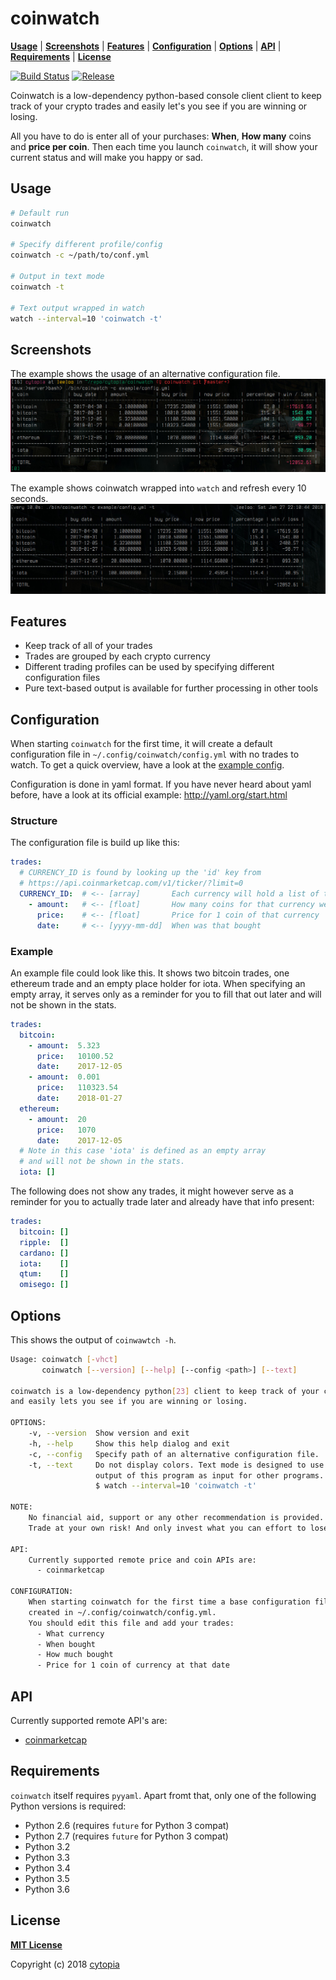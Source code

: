 # coinwatch

**[Usage](#usage)** |
**[Screenshots](#screenshots)** |
**[Features](#features)** |
**[Configuration](#configuration)** |
**[Options](#options)** |
**[API](#api)** |
**[Requirements](#requirements)** |
**[License](#license)**

[![Build Status](https://travis-ci.org/cytopia/coinwatch.svg?branch=master)](https://travis-ci.org/cytopia/coinwatch)
[![Release](https://img.shields.io/github/release/cytopia/coinwatch.svg)](https://github.com/cytopia/coinwatch/releases)

Coinwatch is a low-dependency python-based console client client to keep track of your crypto trades and easily let's you see if you are winning or losing.

All you have to do is enter all of your purchases: **When**, **How many** coins and **price per coin**. Then each time you launch `coinwatch`, it will show your current status and will make you happy or sad.


## Usage
```bash
# Default run
coinwatch

# Specify different profile/config
coinwatch -c ~/path/to/conf.yml

# Output in text mode
coinwatch -t

# Text output wrapped in watch
watch --interval=10 'coinwatch -t'
```


## Screenshots

The example shows the usage of an alternative configuration file.
![normal](screenshot/normal.jpg)

The example shows coinwatch wrapped into `watch` and refresh every 10 seconds.
![watcher](screenshot/watcher.jpg)


## Features

* Keep track of all of your trades
* Trades are grouped by each crypto currency
* Different trading profiles can be used by specifying different configuration files
* Pure text-based output is available for further processing in other tools


## Configuration
When starting `coinwatch` for the first time, it will create a default configuration file in `~/.config/coinwatch/config.yml` with no trades to watch. To get a quick overview, have a look at the [example config](example/config.yml).

Configuration is done in yaml format. If you have never heard about yaml before, have a look at its official example: http://yaml.org/start.html

### Structure
The configuration file is build up like this:
```yml
trades:
  # CURRENCY_ID is found by looking up the 'id' key from
  # https://api.coinmarketcap.com/v1/ticker/?limit=0
  CURRENCY_ID:  # <-- [array]       Each currency will hold a list of trades
    - amount:   # <-- [float]       How many coins for that currency were bought
      price:    # <-- [float]       Price for 1 coin of that currency
      date:     # <-- [yyyy-mm-dd]  When was that bought
```

### Example
An example file could look like this. It shows two bitcoin trades, one ethereum trade and an empty place holder for iota. When specifying an empty array, it serves only as a reminder for you to fill that out later and will not be shown in the stats.
```yml
trades:
  bitcoin:
    - amount:  5.323
      price:   10100.52
      date:    2017-12-05
    - amount:  0.001
      price:   110323.54
      date:    2018-01-27
  ethereum:
    - amount:  20
      price:   1070
      date:    2017-12-05
  # Note in this case 'iota' is defined as an empty array
  # and will not be shown in the stats.
  iota: []
```
The following does not show any trades, it might however serve as a reminder for you to actually trade later and already have that info present:
```yml
trades:
  bitcoin: []
  ripple:  []
  cardano: []
  iota:    []
  qtum:    []
  omisego: []
```


## Options
This shows the output of `coinwawtch -h`.
```bash
Usage: coinwatch [-vhct]
       coinwatch [--version] [--help] [--config <path>] [--text]

coinwatch is a low-dependency python[23] client to keep track of your crypto trades
and easily lets you see if you are winning or losing.

OPTIONS:
    -v, --version  Show version and exit
    -h, --help     Show this help dialog and exit
    -c, --config   Specify path of an alternative configuration file.
    -t, --text     Do not display colors. Text mode is designed to use the
                   output of this program as input for other programs. Such as:
                   $ watch --interval=10 'coinwatch -t'

NOTE:
    No financial aid, support or any other recommendation is provided.
    Trade at your own risk! And only invest what you can effort to lose.

API:
    Currently supported remote price and coin APIs are:
      - coinmarketcap

CONFIGURATION:
    When starting coinwatch for the first time a base configuration file will be
    created in ~/.config/coinwatch/config.yml.
    You should edit this file and add your trades:
      - What currency
      - When bought
      - How much bought
      - Price for 1 coin of currency at that date
```


## API

Currently supported remote API's are:
  - [coinmarketcap](https://api.coinmarketcap.com/v1/ticker/?limit=0)


## Requirements

`coinwatch` itself requires `pyyaml`. Apart fromt that, only one of the following Python versions is required:

* Python 2.6 (requires `future` for Python 3 compat)
* Python 2.7 (requires `future` for Python 3 compat)
* Python 3.2
* Python 3.3
* Python 3.4
* Python 3.5
* Python 3.6


## License

**[MIT License](LICENSE.md)**

Copyright (c) 2018 [cytopia](https://github.com/cytopia)
